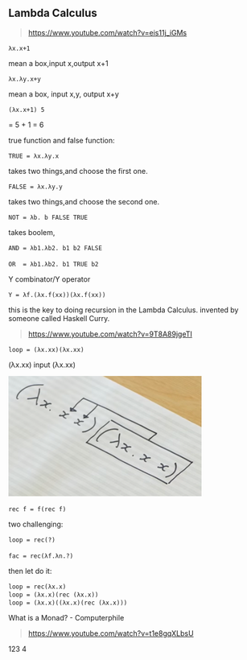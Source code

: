 

## Lambda Calculus

>https://www.youtube.com/watch?v=eis11j_iGMs

	λx.x+1

mean a box,input x,output x+1

	λx.λy.x+y

mean a box, input x,y, output x+y

	(λx.x+1) 5

= 5 + 1 = 6

true function and false function:

	TRUE = λx.λy.x

takes two things,and choose the first one.

	FALSE = λx.λy.y

takes two things,and choose the second one.

	NOT = λb. b FALSE TRUE

takes boolem, 

	AND = λb1.λb2. b1 b2 FALSE

	OR  = λb1.λb2. b1 TRUE b2



Y combinator/Y operator

	Y = λf.(λx.f(xx))(λx.f(xx))

this is the key to doing recursion in the Lambda Calculus.
invented by someone called Haskell Curry.

>https://www.youtube.com/watch?v=9T8A89jgeTI

	loop = (λx.xx)(λx.xx)

(λx.xx) input (λx.xx)

![](pic/loop.png)


	rec f = f(rec f)

two challenging:

	loop = rec(?)

	fac = rec(λf.λn.?)

then let do it:

	loop = rec(λx.x) 
	loop = (λx.x)(rec (λx.x))
	loop = (λx.x)((λx.x)(rec (λx.x)))
<!---
	fac = rec(λf.λn.f(fac))
-->



What is a Monad? - Computerphile
>https://www.youtube.com/watch?v=t1e8gqXLbsU

   
123 4


























